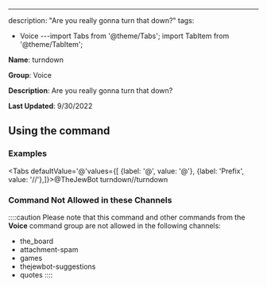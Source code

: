 ---
description: "Are you really gonna turn that down?"
tags:
  - Voice
---import Tabs from '@theme/Tabs';
import TabItem from '@theme/TabItem';

**Name**: turndown

**Group**: Voice

**Description**: Are you really gonna turn that down?

**Last Updated**: 9/30/2022

## Using the command

### Examples
<Tabs defaultValue='@'values={[ {label: '@', value: '@'}, {label: 'Prefix', value: '//'},]}><TabItem value='@'>@TheJewBot turndown</TabItem><TabItem value='//'>//turndown</TabItem></Tabs>

### Command Not Allowed in these Channels
::::caution Please note that this command and other commands from the **Voice** command group are not allowed in the following channels:
- the_board
- attachment-spam
- games
- thejewbot-suggestions
- quotes
::::